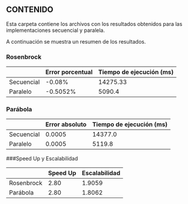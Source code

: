 ## CONTENIDO

Esta carpeta contiene los archivos con los resultados obtenidos para las implementaciones secuencial y paralela.

A continuación se muestra un resumen de los resultados.

### Rosenbrock
|   | Error porcentual  |  Tiempo de ejecución (ms)  |
| ------------ | ------------ | ------------ |
| Secuencial  | -0.08%  |  14275.33 |
| Paralelo  | -0.5052%  |   5090.4 |



### Parábola

|   | Error absoluto  |  Tiempo de ejecución (ms)  |
| ------------ | ------------ | ------------ |
| Secuencial  | 0.0005  |  14377.0 |
| Paralelo  | 0.0005 |   5119.8 |

###Speed Up y Escalabilidad

|   | Speed Up  |  Escalabilidad  |
| ------------ | ------------ | ------------ |
| Rosenbrock  | 2.80 |  1.9059 |
| Parábola  | 2.80 |   1.8062 |

